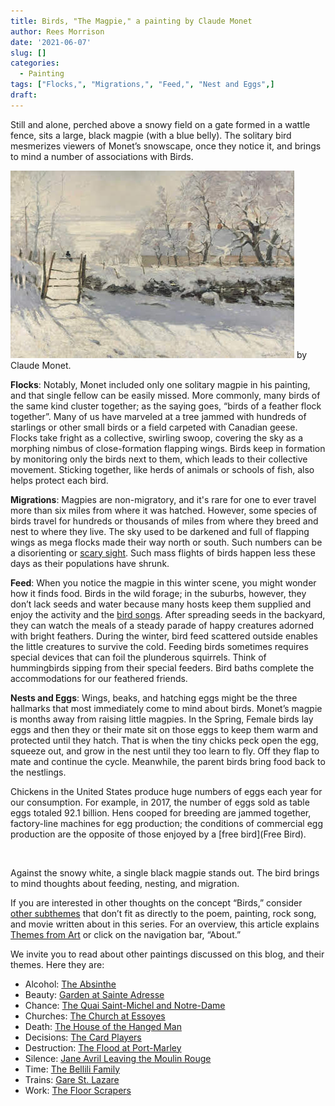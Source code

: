 ```yaml
---
title: Birds, "The Magpie," a painting by Claude Monet
author: Rees Morrison
date: '2021-06-07'
slug: []
categories:
  - Painting
tags: ["Flocks,", "Migrations,", "Feed,", "Nest and Eggs",]
draft:  
---
```


Still and alone, perched above a snowy field on a gate formed in a wattle fence, sits a large, black magpie (with a blue belly).  The solitary bird mesmerizes viewers of Monet’s snowscape, once they notice it, and brings to mind a number of associations with Birds. 

<!--more-->

![The Magpie](/static/media/BirdsMagpie.jpg) by Claude Monet.
 
**Flocks**:  Notably, Monet included only one solitary magpie in his painting, and that single fellow can be easily missed.  More commonly, many birds of the same kind cluster together; as the saying goes, “birds of a feather flock together”.  Many of us have marveled at a tree jammed with hundreds of starlings or other small birds or a field carpeted with Canadian geese.  Flocks take fright as a collective, swirling swoop, covering the sky as a morphing nimbus of close-formation flapping wings.  Birds keep in formation by monitoring only the birds next to them, which leads to their collective movement.  Sticking together, like herds of animals or schools of fish, also helps protect each bird.

**Migrations**:  Magpies are non-migratory, and it's rare for one to ever travel more than six miles from where it was hatched.  However, some species of birds travel for hundreds or thousands of miles from where they breed and nest to where they live.  The sky used to be darkened and full of flapping wings as mega flocks made their way north or south.  Such numbers can be a disorienting or [scary sight](Hitchcock).  Such mass flights of birds happen less these days as their populations have shrunk.

**Feed**:  When you notice the magpie in this winter scene, you might wonder how it finds food.   Birds in the wild forage; in the suburbs, however, they don’t lack seeds and water because many hosts keep them supplied and enjoy the activity and the [bird songs](Nightingale).   After spreading seeds in the backyard, they can watch the meals of a steady parade of happy creatures adorned with bright feathers.  During the winter, bird feed scattered outside enables the little creatures to survive the cold.  Feeding birds sometimes requires special devices that can foil the plunderous squirrels.  Think of hummingbirds sipping from their special feeders.  Bird baths complete the accommodations for our feathered friends.  

**Nests and Eggs**: Wings, beaks, and hatching eggs might be the three hallmarks that most immediately come to mind about birds.  Monet’s magpie is months away from raising little magpies.  In the Spring, Female birds lay eggs and then they or their mate sit on those eggs to keep them warm and protected until they hatch.  That is when the tiny chicks peck open the egg, squeeze out, and grow in the nest until they too learn to fly.  Off they flap to mate and continue the cycle.  Meanwhile, the parent birds bring food back to the nestlings.

Chickens in the United States produce huge numbers of eggs each year for our consumption.  For example, in 2017, the number of eggs sold as table eggs totaled 92.1 billion.  Hens cooped for breeding are jammed together, factory-line machines for egg production; the conditions of commercial egg production are the opposite of those enjoyed by a [free bird](Free Bird).

&nbsp;

Against the snowy white, a single black magpie stands out.  The bird brings to mind thoughts about feeding, nesting, and migration.

If you are interested in other thoughts on the concept “Birds,” consider [other subthemes](Add) that don’t fit as directly to the poem, painting, rock song, and movie written about in this series.  For an overview, this article explains [Themes from Art](http://bit.ly/3sRXopI) or click on the navigation bar, “About.”

We invite you to read about other paintings discussed on this blog, and their themes.  Here they are: 

* Alcohol: [The Absinthe](https://themesfromart.com/post/2021-02-03-alcohol-absinthe-degas/alcoholabsinthedegas/)
* Beauty: [Garden at Sainte Adresse](https://themesfromart.com/post/2021-04-21-beauty-garden-at-sainte-adresse-from-a-painting-by-claude-monet/beautystadress/)
* Chance: [The Quai Saint-Michel and Notre-Dame](http://localhost:4321/post/2021-03-14-chancechurch/chancechurch/)
* Churches: [The Church at Essoyes](https://themesfromart.com/post/2021-05-21-churches-from-the-church-at-essoyes-a-painting-by-pierre-auguste-renoir/churchesrenoir/)  
* Death: [The House of the Hanged Man](https://themesfromart.com/post/2021-05-03-death-from-house-of-the-hanged-man-a-painting-by-paul-cezanne/deathhanged/)
* Decisions: [The Card Players](https://themesfromart.com/post/2021-02-08-decisions-the-card-players-a-painting-by-paul-cezanne/decisionscardplayerscezanne/)
* Destruction: [The Flood at Port-Marley](https://themesfromart.com/post/2021-02-18-destruction-from-flood-at-port-marly-a-painting-by-alfred-sisley/destructionflood/)
* Silence: [Jane Avril Leaving the Moulin Rouge](https://themesfromart.com/post/silenceavril/)
* Time:	[The Bellili Family](https://themesfromart.com/post/2021-03-08-time-from-the-bellili-family-by-edgar-degas/timebellili/)
* Trains: [Gare St. Lazare](https://themesfromart.com/post/2021-05-10-trainslazare/trainslazare/)     
* Work:	 [The Floor Scrapers](https://themesfromart.com/post/2021-02-26-workscrapers/workscrapers/)

